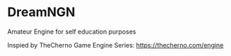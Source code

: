 # DreamNGN
Amateur Engine for self education purposes

Inspied by TheCherno Game Engine Series: https://thecherno.com/engine
